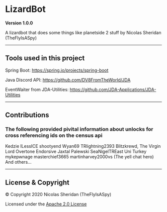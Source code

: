 # LizardBot

**Version 1.0.0**

A lizardbot that does some things like planetside 2 stuff by Nicolas Sheridan (TheFlyIsASpy)

---

## Tools used in this project

Spring Boot: https://spring.io/projects/spring-boot
  
Java Discord API: https://github.com/DV8FromTheWorld/JDA
  
EventWaiter from JDA-Utilities: https://github.com/JDA-Applications/JDA-Utilities

---

## Contributions

### The following provided pivital information about unlocks for cross referencing ids on the census api

Kedzie
ILessICE
shootyend
Wyan69
TRlightning2393
Blitzkrewd, The Virgin Lord
Overtone
Endorsive
Jaxtal
Palewski
SeaNigelTREast
Uni
Turkey
mykepwnage
masterchief3665
martinharvey2000vs (The yell chat hero)
And others...

---

## License & Copyright

© Copyright 2020 Nicolas Sheridan (TheFlyIsASpy)

Licensed under the [Apache 2.0 License](LICENSE)